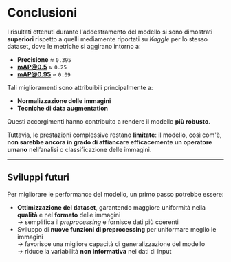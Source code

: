 # Conclusioni

I risultati ottenuti durante l'addestramento del modello si sono dimostrati **superiori** rispetto a quelli mediamente riportati su *Kaggle* per lo stesso dataset, dove le metriche si aggirano intorno a:
- **Precisione** ≈ `0.395`
- **mAP@0.5** ≈ `0.25`
- **mAP@0.95** ≈ `0.09`

Tali miglioramenti sono attribuibili principalmente a:
- **Normalizzazione delle immagini**
- **Tecniche di data augmentation**

Questi accorgimenti hanno contribuito a rendere il modello **più robusto**.

Tuttavia, le prestazioni complessive restano **limitate**: il modello, così com'è, **non sarebbe ancora in grado di affiancare efficacemente un operatore umano** nell’analisi o classificazione delle immagini.

---

## Sviluppi futuri

Per migliorare le performance del modello, un primo passo potrebbe essere:
- **Ottimizzazione del dataset**, garantendo maggiore uniformità nella **qualità** e nel **formato** delle immagini  
  → semplifica il *preprocessing* e fornisce dati più coerenti
- Sviluppo di **nuove funzioni di preprocessing** per uniformare meglio le immagini  
  → favorisce una migliore capacità di generalizzazione del modello  
  → riduce la variabilità **non informativa** nei dati di input
